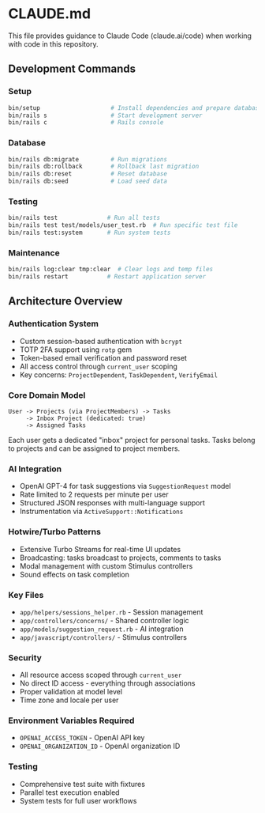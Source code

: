 # CLAUDE.md

This file provides guidance to Claude Code (claude.ai/code) when working with code in this repository.

## Development Commands

### Setup
```bash
bin/setup                    # Install dependencies and prepare database
bin/rails s                  # Start development server
bin/rails c                  # Rails console
```

### Database
```bash
bin/rails db:migrate         # Run migrations
bin/rails db:rollback        # Rollback last migration
bin/rails db:reset           # Reset database
bin/rails db:seed            # Load seed data
```

### Testing
```bash
bin/rails test              # Run all tests
bin/rails test test/models/user_test.rb  # Run specific test file
bin/rails test:system       # Run system tests
```

### Maintenance
```bash
bin/rails log:clear tmp:clear  # Clear logs and temp files
bin/rails restart           # Restart application server
```

## Architecture Overview

### Authentication System
- Custom session-based authentication with `bcrypt`
- TOTP 2FA support using `rotp` gem
- Token-based email verification and password reset
- All access control through `current_user` scoping
- Key concerns: `ProjectDependent`, `TaskDependent`, `VerifyEmail`

### Core Domain Model
```
User -> Projects (via ProjectMembers) -> Tasks
     -> Inbox Project (dedicated: true)
     -> Assigned Tasks
```

Each user gets a dedicated "inbox" project for personal tasks. Tasks belong to projects and can be assigned to project members.

### AI Integration
- OpenAI GPT-4 for task suggestions via `SuggestionRequest` model
- Rate limited to 2 requests per minute per user
- Structured JSON responses with multi-language support
- Instrumentation via `ActiveSupport::Notifications`

### Hotwire/Turbo Patterns
- Extensive Turbo Streams for real-time UI updates
- Broadcasting: tasks broadcast to projects, comments to tasks
- Modal management with custom Stimulus controllers
- Sound effects on task completion

### Key Files
- `app/helpers/sessions_helper.rb` - Session management
- `app/controllers/concerns/` - Shared controller logic
- `app/models/suggestion_request.rb` - AI integration
- `app/javascript/controllers/` - Stimulus controllers

### Security
- All resource access scoped through `current_user`
- No direct ID access - everything through associations
- Proper validation at model level
- Time zone and locale per user

### Environment Variables Required
- `OPENAI_ACCESS_TOKEN` - OpenAI API key
- `OPENAI_ORGANIZATION_ID` - OpenAI organization ID

### Testing
- Comprehensive test suite with fixtures
- Parallel test execution enabled
- System tests for full user workflows